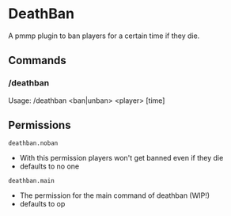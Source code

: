 # DeathBan
A pmmp plugin to ban players for a certain time if they die.

## Commands
### /deathban
Usage: /deathban <ban|unban> \<player\> [time]

## Permissions
`deathban.noban`
  - With this permission players won't get banned even if they die
  - defaults to no one
  
`deathban.main` 
  - The permission for the main command of deathban (WIP!)
  - defaults to op